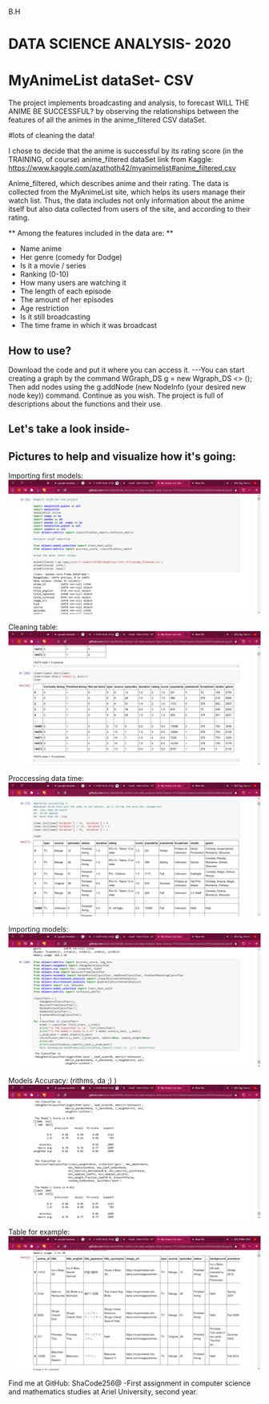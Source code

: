 B.H
# DATA SCIENCE ANALYSIS- 2020 
# MyAnimeList dataSet- CSV

The project implements broadcasting and analysis, to forecast WILL THE ANIME BE SUCCESSFUL? by observing the relationships
between the features of all the animes in the anime_filtered CSV dataSet. 

#lots of cleaning the data!

I chose to decide that the anime is successful by its rating score (in the TRAINING, of course)
anime_filtered dataSet link from Kaggle:
https://www.kaggle.com/azathoth42/myanimelist#anime_filtered.csv

Anime_filtered, which describes anime and their rating. The data is collected from the MyAnimeList site, which helps its users manage their watch list. 
Thus, the data includes not only information about the anime itself but also data collected from users of the site, and according to their rating.

** Among the features included in the data are: **
* Name anime
* Her genre (comedy for Dodge)
* Is it a movie / series
* Ranking (0-10)
* How many users are watching it
* The length of each episode
* The amount of her episodes
* Age restriction
* Is it still broadcasting
* The time frame in which it was broadcast


## **How to use?**
Download the code and put it where you can access it. 
---You can start creating a graph by the command WGraph_DS g = new Wgraph_DS <> (); Then add nodes using the g.addNode (new NodeInfo (your desired new node key)) command.
Continue as you wish. The project is full of descriptions about the functions and their use.

## Let's take a look inside-
## Pictures to help and visualize how it's going:

Importing first models:
![Importing first models](https://github.com/shaCode256/My-Anime-List-data-analysis-Data-Science-Y1S1/blob/master/importing%20first.PNG)

Cleaning table:
![Cleaning table](https://github.com/shaCode256/My-Anime-List-data-analysis-Data-Science-Y1S1/blob/master/clean%20table.PNG)

Proccessing data time:
![Proccessing data time](https://github.com/shaCode256/My-Anime-List-data-analysis-Data-Science-Y1S1/blob/master/cleaning%20data%20time.PNG)

Importing models:
![Importing models](https://github.com/shaCode256/My-Anime-List-data-analysis-Data-Science-Y1S1/blob/master/import%20models.PNG)

Models Accuracy: (rithms, da ;) )
![Models Accuracy)](https://github.com/shaCode256/My-Anime-List-data-analysis-Data-Science-Y1S1/blob/master/models%20accuracy.PNG)

Table for example:
![Table for example](https://github.com/shaCode256/My-Anime-List-data-analysis-Data-Science-Y1S1/blob/master/table.PNG)


Find me at GitHub: ShaCode256@
-First assignment in computer science and mathematics studies at Ariel University, second year.




